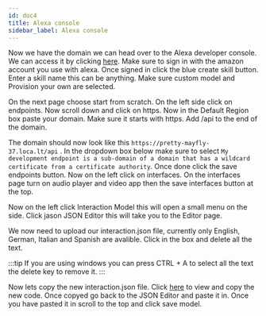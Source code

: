 ```yaml
---
id: doc4
title: Alexa console
sidebar_label: Alexa console
---
```


Now we have the domain we can head over to the Alexa developer console. We can access it by clicking [here](https://developer.amazon.com/alexa/console/ask).
Make sure to sign in with the amazon account you use with alexa. Once signed in click the blue create skill button. Enter a skill name this can be anything. Make sure custom model and Provision your own are selected.

On the next page choose start from scratch.  On the left side click on endpoints. Now scroll down and click on https. Now in the Default Region box paste your domain. Make sure it starts with https. Add /api to the end of the domain. 

The domain should now look like this ``` https://pretty-mayfly-37.loca.lt/api ``` . In the dropdown box below make sure to select  ``` My development endpoint is a sub-domain of a domain that has a wildcard certificate from a certificate authority ```.
Once done click the save endpoints button. Now on the left click on interfaces. On the interfaces page turn on audio player and video app then the save interfaces button at the top.

Now on the left click Interaction Model this will open a small menu on the side. Click jason JSON Editor this will take you to the Editor page. 

We now need to upload our interaction.json file, currently only English, German, Italian and Spanish are avalible. Click in the box and delete all the text.

:::tip 
If you are using windows you can press CTRL + A to select all the text the delete key to remove it.
:::

Now lets copy the new interaction.json file. Click [here](https://download.andrewstech.me/projects/alpha-video/) to view and copy the new code. Once copyed go back to the JSON Editor and paste it in. Once you have pasted it in scroll to the top and click save model.
